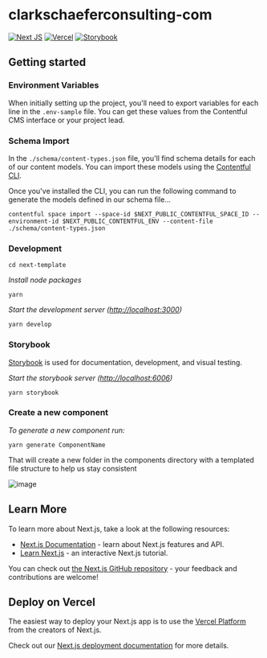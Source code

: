 # clarkschaeferconsulting-com

[![Next JS](https://img.shields.io/badge/Next-black?style=for-the-badge&logo=next.js&logoColor=white)](https://nextjs.org/)
[![Vercel](https://img.shields.io/badge/vercel-%23000000.svg?style=for-the-badge&logo=vercel&logoColor=white)](https://vercel.com/)
[![Storybook](https://cdn.jsdelivr.net/gh/storybookjs/brand@main/badge/badge-storybook.svg)](https://storybook.js.org/)

## Getting started

### Environment Variables

When initially setting up the project, you'll need to export variables for each line in the `.env-sample` file. You can get these values from the Contentful CMS interface or your project lead.

### Schema Import

In the `./schema/content-types.json` file, you'll find schema details for each of our content models. You can import these models using the [Contentful CLI](https://github.com/contentful/contentful-cli).

Once you've installed the CLI, you can run the following command to generate the models defined in our schema file...

```
contentful space import --space-id $NEXT_PUBLIC_CONTENTFUL_SPACE_ID --environment-id $NEXT_PUBLIC_CONTENTFUL_ENV --content-file ./schema/content-types.json
```

### Development

```shell
cd next-template
```

_Install node packages_

```shell
yarn
```

_Start the development server ([http://localhost:3000](http://localhost:3000))_

```shell
yarn develop
```

### Storybook

[Storybook](https://storybook.js.org/) is used for documentation, development, and visual testing.

_Start the storybook server ([http://localhost:6006](http://localhost:6006))_

```shell
yarn storybook
```

### Create a new component

_To generate a new component run:_

```shell
yarn generate ComponentName
```

That will create a new folder in the components directory with a templated file structure to help us stay consistent

![image](https://user-images.githubusercontent.com/32345656/236228248-a88a33ce-3e7d-4142-b899-33b9a330aa0b.png)

## Learn More

To learn more about Next.js, take a look at the following resources:

- [Next.js Documentation](https://nextjs.org/docs) - learn about Next.js features and API.
- [Learn Next.js](https://nextjs.org/learn) - an interactive Next.js tutorial.

You can check out [the Next.js GitHub repository](https://github.com/vercel/next.js/) - your feedback and contributions are welcome!

## Deploy on Vercel

The easiest way to deploy your Next.js app is to use the [Vercel Platform](https://vercel.com/new?utm_medium=default-template&filter=next.js&utm_source=create-next-app&utm_campaign=create-next-app-readme) from the creators of Next.js.

Check out our [Next.js deployment documentation](https://nextjs.org/docs/deployment) for more details.
